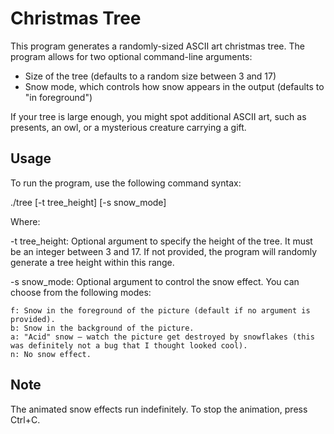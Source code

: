 # Christmas Tree

This program generates a randomly-sized ASCII art christmas tree. The program allows for two optional command-line arguments:

- Size of the tree (defaults to a random size between 3 and 17)
- Snow mode, which controls how snow appears in the output (defaults to "in foreground")

If your tree is large enough, you might spot additional ASCII art, such as presents, an owl, or a mysterious creature carrying a gift.


## Usage

To run the program, use the following command syntax:

./tree [-t tree_height] [-s snow_mode]

Where:

-t tree_height: Optional argument to specify the height of the tree. It must be an integer between 3 and 17. If not provided, the program will randomly generate a tree height within this range.

-s snow_mode: Optional argument to control the snow effect. You can choose from the following modes:

    f: Snow in the foreground of the picture (default if no argument is provided).
    b: Snow in the background of the picture.
    a: "Acid" snow — watch the picture get destroyed by snowflakes (this was definitely not a bug that I thought looked cool).
    n: No snow effect.

## Note

The animated snow effects run indefinitely. To stop the animation, press Ctrl+C.



